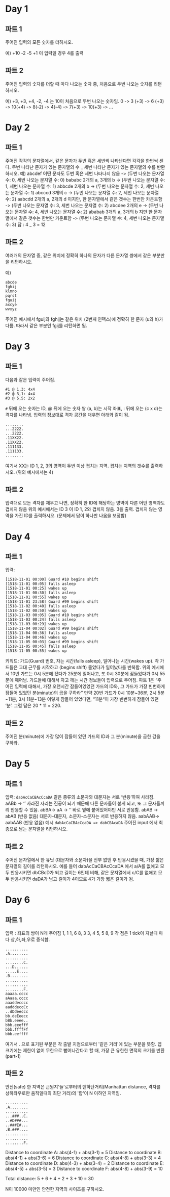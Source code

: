 # Day 1

## 파트 1

주어진 입력의 모든 숫자를 더하시오.

예) +10 -2 -5 +1 이 입력일 경우 4를 출력

## 파트 2

주어진 입력의 숫자를 더할 때 마다 나오는 숫자 중, 처음으로 두번 나오는 숫자를 리턴하시오.

예) +3, +3, +4, -2, -4 는 10이 처음으로 두번 나오는 숫자임.
0 -> 3 (+3) -> 6 (+3) -> 10(+4) -> 8(-2) -> 4(-4) -> 7(+3) -> 10(+3) -> ...

# Day 2

## 파트 1

주어진 각각의 문자열에서, 같은 문자가 두번 혹은 세번씩 나타난다면 각각을 한번씩 센다.
두번 나타난 문자가 있는 문자열의 수 _ 세번 나타난 문자가 있는 문자열의 수를 반환하시오.
예)
abcdef 어떤 문자도 두번 혹은 세번 나타나지 않음 -> (두번 나오는 문자열 수: 0, 세번 나오는 문자열 수: 0)
bababc 2개의 a, 3개의 b -> (두번 나오는 문자열 수: 1, 세번 나오는 문자열 수: 1)
abbcde 2개의 b -> (두번 나오는 문자열 수: 2, 세번 나오는 문자열 수: 1)
abcccd 3개의 c -> (두번 나오는 문자열 수: 2, 세번 나오는 문자열 수: 2)
aabcdd 2개의 a, 2개의 d 이지만, 한 문자열에서 같은 갯수는 한번만 카운트함 -> (두번 나오는 문자열 수: 3, 세번 나오는 문자열 수: 2)
abcdee 2개의 e -> (두번 나오는 문자열 수: 4, 세번 나오는 문자열 수: 2)
ababab 3개의 a, 3개의 b 지만 한 문자열에서 같은 갯수는 한번만 카운트함 -> (두번 나오는 문자열 수: 4, 세번 나오는 문자열 수: 3)
답 : 4 _ 3 = 12

## 파트 2

여러개의 문자열 중, 같은 위치에 정확히 하나의 문자가 다른 문자열 쌍에서 같은 부분만을 리턴하시오.

예)

```
abcde
fghij
klmno
pqrst
fguij
axcye
wvxyz
```

주어진 예시에서 fguij와 fghij는 같은 위치 (2번째 인덱스)에 정확히 한 문자 (u와 h)가 다름. 따라서 같은 부분인 fgij를 리턴하면 됨.

# Day 3

## 파트 1

다음과 같은 입력이 주어짐.

```
#1 @ 1,3: 4x4
#2 @ 3,1: 4x4
#3 @ 5,5: 2x2
```

`#` 뒤에 오는 숫자는 ID, @ 뒤에 오는 숫자 쌍 (a, b)는 시작 좌표, : 뒤에 오는 (c x d)는 격자를 나타냄.
입력의 정보대로 격자 공간을 채우면 아래와 같이 됨.

```
........
...2222.
...2222.
.11XX22.
.11XX22.
.111133.
.111133.
........
```

여기서 XX는 ID 1, 2, 3의 영역이 두번 이상 겹치는 지역.
겹치는 지역의 갯수를 출력하시오. (위의 예시에서는 4)

## 파트 2

입력대로 모든 격자를 채우고 나면, 정확히 한 ID에 해당하는 영역이 다른 어떤 영역과도 겹치지 않음
위의 예시에서는 ID 3 이 ID 1, 2와 겹치지 않음. 3을 출력.
겹치지 않는 영역을 가진 ID를 출력하시오. (문제에서 답이 하나만 나옴을 보장함)

# Day 4

## 파트 1

입력:

```
[1518-11-01 00:00] Guard #10 begins shift
[1518-11-01 00:05] falls asleep
[1518-11-01 00:25] wakes up
[1518-11-01 00:30] falls asleep
[1518-11-01 00:55] wakes up
[1518-11-01 23:58] Guard #99 begins shift
[1518-11-02 00:40] falls asleep
[1518-11-02 00:50] wakes up
[1518-11-03 00:05] Guard #10 begins shift
[1518-11-03 00:24] falls asleep
[1518-11-03 00:29] wakes up
[1518-11-04 00:02] Guard #99 begins shift
[1518-11-04 00:36] falls asleep
[1518-11-04 00:46] wakes up
[1518-11-05 00:03] Guard #99 begins shift
[1518-11-05 00:45] falls asleep
[1518-11-05 00:55] wakes up
```

키워드: 가드(Guard) 번호, 자는 시간(falls asleep), 일어나는 시간(wakes up).
각 가드들은 교대 근무를 시작하고 (begins shift) 졸았다가 일어났다를 반복함.
위의 예시에서 10번 가드는 0시 5분에 잤다가 25분에 일어나고, 또 0시 30분에 잠들었다가 0시 55분에 깨어남.
가드들에 대해서 자고 깨는 시간 정보들이 입력으로 주어짐.
파트 1은 “주어진 입력에 대해서, 가장 오랜시간 잠들어있었던 가드의 ID와, 그 가드가 가장 빈번하게 잠들어 있었던 분(minute)의 곱을 구하라”
만약 20번 가드가 0시 10분~36분, 2시 5분~11분, 3시 11분~13분 이렇게 잠들어 있었다면, “11분“이 가장 빈번하게 잠들어 있던 ‘분’. 그럼 답은 20 \* 11 = 220.

## 파트 2

주어진 분(minute)에 가장 많이 잠들어 있던 가드의 ID과 그 분(minute)을 곱한 값을 구하라.

# Day 5

## 파트 1

입력: `dabAcCaCBAcCcaDA`
같은 종류의 소문자와 대문자는 서로 ‘반응‘하여 사라짐. aABb -> ‘’
사라진 자리는 진공이 되기 때문에 다른 문자들이 붙게 되고, 또 그 문자들끼리 반응할 수 있음. abBA-> aA -> ‘’
바로 옆에 붙어있어야만 서로 반응함. abAB -> abAB (반응 없음)
대문자-대문자, 소문자-소문자는 서로 반응하지 않음. aabAAB-> aabAAB (반응 없음)
예시 `dabAcCaCBAcCcaDA => dabCBAcaDA`
주어진 input 에서 최종으로 남는 문자열을 리턴하시오.

## 파트 2

주어진 문자열에서 한 유닛 (대문자와 소문자)을 전부 없앤 후 반응시켰을 때, 가장 짧은 문자열의 길이를 리턴하시오.
예를 들어 dabAcCaCBAcCcaDA 에서 a/A를 없애고 모두 반응시키면 dbCBcD가 되고 길이는 6인데 비해,
같은 문자열에서 c/C를 없애고 모두 반응시키면 daDA가 남고 길이가 4이므로 4가 가장 짧은 길이가 됨.

# Day 6

## 파트 1

입력 : 좌표의 쌍이 N개 주어짐
1, 1
1, 6
8, 3
3, 4
5, 5
8, 9
각 점은 1 tick이 지날때 마다 상,하,좌,우로 증식함.

```
..........
.A........
..........
........C.
...D......
.....E....
.B........
..........
..........
........F.
aaaaa.cccc
aAaaa.cccc
aaaddecccc
aadddeccCc
..dDdeeccc
bb.deEeecc
bBb.eeee..
bbb.eeefff
bbb.ffffFf
bbb.eeffff
```

여기서 . 으로 표기된 부분은 각 출발 지점으로부터 '같은 거리'에 있는 부분을 뜻함.
맵 크기에는 제한이 없어 무한으로 뻗어나간다고 할 때, 가장 큰 유한한 면적의 크기를 반환 (part-1)

## 파트 2

안전(safe) 한 지역은 근원지'들'로부터의 맨하탄거리(Manhattan distance, 격자를 상하좌우로만 움직일때의 최단 거리)의 '합'이 N 이하인 지역임.

```
..........
.A........
..........
...###..C.
..#D###...
..###E#...
.B.###....
..........
..........
........F.
```

Distance to coordinate A: abs(4-1) + abs(3-1) = 5
Distance to coordinate B: abs(4-1) + abs(3-6) = 6
Distance to coordinate C: abs(4-8) + abs(3-3) = 4
Distance to coordinate D: abs(4-3) + abs(3-4) = 2
Distance to coordinate E: abs(4-5) + abs(3-5) = 3
Distance to coordinate F: abs(4-8) + abs(3-9) = 10

Total distance: 5 + 6 + 4 + 2 + 3 + 10 = 30

N이 10000 미만인 안전한 지역의 사이즈를 구하시오.
